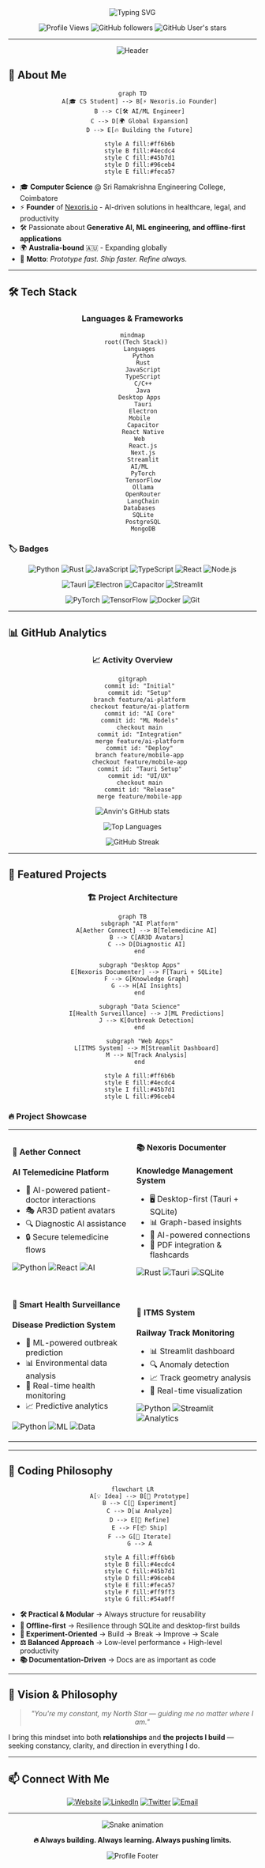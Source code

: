 <div align="center">
  <img src="https://readme-typing-svg.herokuapp.com?font=Fira+Code&size=35&duration=3000&pause=1000&color=00D9FF&center=true&vCenter=true&width=600&lines=Hi%2C+I'm+Anvin+%F0%9F%91%8B;Engineer+%7C+AI+Enthusiast+%7C+Builder;Full-Stack+%26+AI+Developer;Always+Building+Something+Cool" alt="Typing SVG" />
</div>

<div align="center">
  
  ![Profile Views](https://komarev.com/ghpvc/?username=anvin&label=Profile%20views&color=0e75b6&style=flat)
  ![GitHub followers](https://img.shields.io/github/followers/anvin?label=Follow&style=social)
  ![GitHub User's stars](https://img.shields.io/github/stars/anvin?label=Stars&style=social)
  
</div>

---

<div align="center">
  <img src="https://capsule-render.vercel.app/api?type=waving&color=gradient&customColorList=6,11,20&height=300&section=header&text=Anvin&fontSize=80&fontAlignY=40&desc=Engineer%20%7C%20AI%20Enthusiast%20%7C%20Builder%20%7C%20Entrepreneur&descAlignY=60&descAlign=center&stroke=000000&strokeWidth=2" alt="Header" />
</div>

## 🚀 About Me

<div align="center">

```mermaid
graph TD
    A[🎓 CS Student] --> B[⚡ Nexoris.io Founder]
    B --> C[🛠️ AI/ML Engineer]
    C --> D[🌍 Global Expansion]
    D --> E[🔥 Building the Future]
    
    style A fill:#ff6b6b
    style B fill:#4ecdc4
    style C fill:#45b7d1
    style D fill:#96ceb4
    style E fill:#feca57
```

</div>

- 🎓 **Computer Science** @ Sri Ramakrishna Engineering College, Coimbatore
- ⚡ **Founder** of [Nexoris.io](https://nexoris.io) - AI-driven solutions in healthcare, legal, and productivity
- 🛠️ Passionate about **Generative AI, ML engineering, and offline-first applications**
- 🌍 **Australia-bound** 🇦🇺 - Expanding globally
- 🧩 **Motto**: *Prototype fast. Ship faster. Refine always.*

---

## 🛠️ Tech Stack

<div align="center">

### Languages & Frameworks

```mermaid
mindmap
  root((Tech Stack))
    Languages
      Python
      Rust
      JavaScript
      TypeScript
      C/C++
      Java
    Desktop Apps
      Tauri
      Electron
    Mobile
      Capacitor
      React Native
    Web
      React.js
      Next.js
      Streamlit
    AI/ML
      PyTorch
      TensorFlow
      Ollama
      OpenRouter
      LangChain
    Databases
      SQLite
      PostgreSQL
      MongoDB
```

</div>

### 🏷️ Badges

<div align="center">

![Python](https://img.shields.io/badge/Python-3776AB?style=for-the-badge&logo=python&logoColor=white)
![Rust](https://img.shields.io/badge/Rust-000000?style=for-the-badge&logo=rust&logoColor=white)
![JavaScript](https://img.shields.io/badge/JavaScript-F7DF1E?style=for-the-badge&logo=javascript&logoColor=black)
![TypeScript](https://img.shields.io/badge/TypeScript-007ACC?style=for-the-badge&logo=typescript&logoColor=white)
![React](https://img.shields.io/badge/React-20232A?style=for-the-badge&logo=react&logoColor=61DAFB)
![Node.js](https://img.shields.io/badge/Node.js-43853D?style=for-the-badge&logo=node.js&logoColor=white)

![Tauri](https://img.shields.io/badge/Tauri-FFC131?style=for-the-badge&logo=tauri&logoColor=black)
![Electron](https://img.shields.io/badge/Electron-191970?style=for-the-badge&logo=Electron&logoColor=white)
![Capacitor](https://img.shields.io/badge/Capacitor-119EFF?style=for-the-badge&logo=Capacitor&logoColor=white)
![Streamlit](https://img.shields.io/badge/Streamlit-FF4B4B?style=for-the-badge&logo=Streamlit&logoColor=white)

![PyTorch](https://img.shields.io/badge/PyTorch-EE4C2C?style=for-the-badge&logo=PyTorch&logoColor=white)
![TensorFlow](https://img.shields.io/badge/TensorFlow-FF6F00?style=for-the-badge&logo=TensorFlow&logoColor=white)
![Docker](https://img.shields.io/badge/Docker-2496ED?style=for-the-badge&logo=docker&logoColor=white)
![Git](https://img.shields.io/badge/Git-F05032?style=for-the-badge&logo=git&logoColor=white)

</div>

---

## 📊 GitHub Analytics

<div align="center">

### 📈 Activity Overview

```mermaid
gitgraph
    commit id: "Initial"
    commit id: "Setup"
    branch feature/ai-platform
    checkout feature/ai-platform
    commit id: "AI Core"
    commit id: "ML Models"
    checkout main
    commit id: "Integration"
    merge feature/ai-platform
    commit id: "Deploy"
    branch feature/mobile-app
    checkout feature/mobile-app
    commit id: "Tauri Setup"
    commit id: "UI/UX"
    checkout main
    commit id: "Release"
    merge feature/mobile-app
```

</div>

<div align="center">

![Anvin's GitHub stats](https://github-readme-stats.vercel.app/api?username=anvin&show_icons=true&theme=tokyonight&hide_border=true&bg_color=0D1117&title_color=00D9FF&icon_color=00D9FF&text_color=FFFFFF)

![Top Languages](https://github-readme-stats.vercel.app/api/top-langs/?username=anvin&layout=compact&theme=tokyonight&hide_border=true&bg_color=0D1117&title_color=00D9FF&text_color=FFFFFF)

</div>

<div align="center">

![GitHub Streak](https://github-readme-streak-stats.herokuapp.com/?user=anvin&theme=tokyonight&hide_border=true&background=0D1117&stroke=00D9FF&ring=00D9FF&fire=00D9FF&currStreakNum=00D9FF&sideNums=00D9FF&currStreakLabel=00D9FF&sideLabels=00D9FF&dates=FFFFFF)

</div>

---

## 🎯 Featured Projects

<div align="center">

### 🏗️ Project Architecture

```mermaid
graph TB
    subgraph "AI Platform"
        A[Aether Connect] --> B[Telemedicine AI]
        B --> C[AR3D Avatars]
        C --> D[Diagnostic AI]
    end
    
    subgraph "Desktop Apps"
        E[Nexoris Documenter] --> F[Tauri + SQLite]
        F --> G[Knowledge Graph]
        G --> H[AI Insights]
    end
    
    subgraph "Data Science"
        I[Health Surveillance] --> J[ML Predictions]
        J --> K[Outbreak Detection]
    end
    
    subgraph "Web Apps"
        L[ITMS System] --> M[Streamlit Dashboard]
        M --> N[Track Analysis]
    end
    
    style A fill:#ff6b6b
    style E fill:#4ecdc4
    style I fill:#45b7d1
    style L fill:#96ceb4
```

</div>

### 🔥 Project Showcase

<table>
<tr>
<td width="50%">

#### 🏥 Aether Connect
**AI Telemedicine Platform**

- 🤖 AI-powered patient-doctor interactions
- 🎭 AR3D patient avatars
- 🔍 Diagnostic AI assistance
- 🔒 Secure telemedicine flows

![Python](https://img.shields.io/badge/Python-3776AB?style=flat&logo=python&logoColor=white)
![React](https://img.shields.io/badge/React-20232A?style=flat&logo=react&logoColor=61DAFB)
![AI](https://img.shields.io/badge/AI-FF6B6B?style=flat&logo=tensorflow&logoColor=white)

</td>
<td width="50%">

#### 📚 Nexoris Documenter
**Knowledge Management System**

- 🖥️ Desktop-first (Tauri + SQLite)
- 📊 Graph-based insights
- 🧠 AI-powered connections
- 📝 PDF integration & flashcards

![Rust](https://img.shields.io/badge/Rust-000000?style=flat&logo=rust&logoColor=white)
![Tauri](https://img.shields.io/badge/Tauri-FFC131?style=flat&logo=tauri&logoColor=black)
![SQLite](https://img.shields.io/badge/SQLite-003B57?style=flat&logo=sqlite&logoColor=white)

</td>
</tr>
<tr>
<td width="50%">

#### 🏥 Smart Health Surveillance
**Disease Prediction System**

- 🔮 ML-powered outbreak prediction
- 📊 Environmental data analysis
- 🎯 Real-time health monitoring
- 📈 Predictive analytics

![Python](https://img.shields.io/badge/Python-3776AB?style=flat&logo=python&logoColor=white)
![ML](https://img.shields.io/badge/ML-FF6B00?style=flat&logo=tensorflow&logoColor=white)
![Data](https://img.shields.io/badge/Data-4CAF50?style=flat&logo=pandas&logoColor=white)

</td>
<td width="50%">

#### 🚂 ITMS System
**Railway Track Monitoring**

- 📊 Streamlit dashboard
- 🔍 Anomaly detection
- 📈 Track geometry analysis
- 🎯 Real-time visualization

![Python](https://img.shields.io/badge/Python-3776AB?style=flat&logo=python&logoColor=white)
![Streamlit](https://img.shields.io/badge/Streamlit-FF4B4B?style=flat&logo=streamlit&logoColor=white)
![Analytics](https://img.shields.io/badge/Analytics-2196F3?style=flat&logo=plotly&logoColor=white)

</td>
</tr>
</table>

---

## 🎨 Coding Philosophy

<div align="center">

```mermaid
flowchart LR
    A[💡 Idea] --> B[🚀 Prototype]
    B --> C[🧪 Experiment]
    C --> D[📊 Analyze]
    D --> E[🔧 Refine]
    E --> F[📦 Ship]
    F --> G[🔄 Iterate]
    G --> A
    
    style A fill:#ff6b6b
    style B fill:#4ecdc4
    style C fill:#45b7d1
    style D fill:#96ceb4
    style E fill:#feca57
    style F fill:#ff9ff3
    style G fill:#54a0ff
```

</div>

- **🛠️ Practical & Modular** → Always structure for reusability
- **📱 Offline-first** → Resilience through SQLite and desktop-first builds
- **🧪 Experiment-Oriented** → Build → Break → Improve → Scale
- **⚖️ Balanced Approach** → Low-level performance + High-level productivity
- **📚 Documentation-Driven** → Docs are as important as code

---

## 🌟 Vision & Philosophy

<div align="center">

> *"You're my constant, my North Star — guiding me no matter where I am."*

</div>

I bring this mindset into both **relationships** and **the projects I build** — seeking constancy, clarity, and direction in everything I do.

---

## 📫 Connect With Me

<div align="center">

[![Website](https://img.shields.io/badge/Website-nexoris.io-00D9FF?style=for-the-badge&logo=google-chrome&logoColor=white)](https://nexoris.io)
[![LinkedIn](https://img.shields.io/badge/LinkedIn-0077B5?style=for-the-badge&logo=linkedin&logoColor=white)](https://linkedin.com/in/anvin)
[![Twitter](https://img.shields.io/badge/Twitter-1DA1F2?style=for-the-badge&logo=twitter&logoColor=white)](https://twitter.com/anvin)
[![Email](https://img.shields.io/badge/Email-D14836?style=for-the-badge&logo=gmail&logoColor=white)](mailto:anvin@example.com)

</div>

---

<div align="center">
  
  ![Snake animation](https://github.com/anvin/anvin/blob/output/github-contribution-grid-snake.svg)
  
</div>

<div align="center">
  
  **🔥 Always building. Always learning. Always pushing limits.**
  
  ![Profile Footer](https://capsule-render.vercel.app/api?type=waving&color=gradient&customColorList=6,11,20&height=100&section=footer&stroke=000000&strokeWidth=2)
  
</div>
